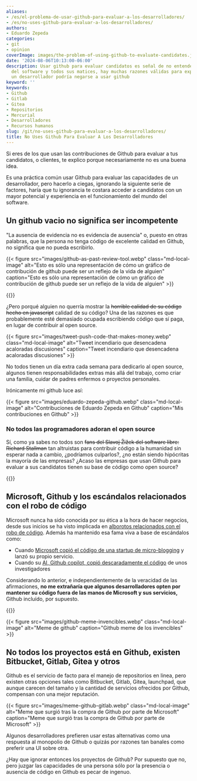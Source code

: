 ```yaml
---
aliases:
- /es/el-problema-de-usar-github-para-evaluar-a-los-desarrolladores/
- /es/no-uses-github-para-evaluar-a-los-desarrolladores/
authors:
- Eduardo Zepeda
categories:
- git
- opinion
coverImage: images/the-problem-of-using-github-to-evaluate-candidates.jpg
date: '2024-08-06T10:13:00-06:00'
description: Usar github para evaluar candidatos es señal de no entender el mundo
  del software y todos sus matices, hay muchas razones válidas para explicar por qué
  un desarrollador podría negarse a usar github
keyword: ''
keywords:
- Github
- Gitlab
- Gitea
- Repositorios
- Mercurial
- Desarrolladores
- Recursos humanos
slug: /git/no-uses-github-para-evaluar-a-los-desarrolladores/
title: No Uses Github Para Evaluar A Los Desarrolladores
---
```


Si eres de los que usan las contribuciones de Github para evaluar a tus candidatos, o clientes, te explico porque necesariamente no es una buena idea.

Es una práctica común usar Github para evaluar las capacidades de un desarrollador, pero hacerlo a ciegas, ignorando la siguiente serie de factores, haría que tu ignorancia te costara acceder a candidatos con un mayor potencial y experiencia en el funcionamiento del mundo del software.

## Un github vacio no significa ser incompetente

"La ausencia de evidencia no es evidencia de ausencia" o, puesto en otras palabras, que la persona no tenga código de excelente calidad en Github, no significa que no pueda escribirlo. 

{{< figure src="images/github-as-past-review-tool.webp" class="md-local-image" alt="Esto es sólo una representación de cómo un gráfico de contribución de github puede ser un reflejo de la vida de alguien" caption="Esto es sólo una representación de cómo un gráfico de contribución de github puede ser un reflejo de la vida de alguien" >}}


{{<ad0>}}

¿Pero porqué alguien no querría mostrar la ~~horrible calidad de su código hecho en javascript~~ calidad de su código? Una de las razones es que probablemente esté demasiado ocupada escribiendo código que sí paga, en lugar de contribuir al open source.

{{< figure src="images/tweet-push-code-that-makes-money.webp" class="md-local-image" alt="Tweet incendiario que desencadena acaloradas discusiones" caption="Tweet incendiario que desencadena acaloradas discusiones" >}}

No todos tienen un día extra cada semana para dedicarlo al open source, algunos tienen responsabilidades extras más allá del trabajo, como criar una familia, cuidar de padres enfermos o proyectos personales.

Irónicamente mi github luce así:

{{< figure src="images/eduardo-zepeda-github.webp" class="md-local-image" alt="Contribuciones de Eduardo Zepeda en Github" caption="Mis contribuciones en Github" >}}

### No todos las programadores adoran el open source

Sí, como ya sabes no todos son ~~fans del Slavoj Žižek del software libre: Richard Stallman~~ tan altruistas para contribuir código a la humanidad sin esperar nada a cambio, ¿podríamos culparlos?, ¿no están siendo hipócritas la mayoría de las empresas? ¿Acaso las empresas que usan Github para evaluar a sus candidatos tienen su base de código como open source?

{{<ad1>}}

## Microsoft, Github y los escándalos relacionados con el robo de código

Microsoft nunca ha sido conocida por su ética a la hora de hacer negocios, desde sus inicios se ha visto implicada en [alborotos relacionados con el robo de código](https://www.wired.com/2012/08/ms-dos-examined-for-thef/#?). Además ha mantenido esa fama viva a base de escándalos como:

- Cuando [Microsoft copió el código de una startup de micro-blogging](https://www.ft.com/content/ab21f416-e9d1-11de-ae43-00144feab49a#?) y lanzó su propio servicio.
- Cuando su [AI, Github copilot, copió descaradamente el código](https://aibusiness.com/responsible-ai/github-s-ai-powered-coding-tool-allegedly-copied-code#?) de unos investigadores

Considerando lo anterior, e independientemente de la veracidad de las afirmaciones, **no me extrañaría que algunos desarrolladores opten por mantener su código fuera de las manos de Microsoft y sus servicios,** Github incluído, por supuesto.

{{<ad2>}}

{{< figure src="images/github-meme-invencibles.webp" class="md-local-image" alt="Meme de github" caption="Github meme de los invencibles" >}}

## No todos los proyectos está en Github, existen Bitbucket, Gitlab, Gitea y otros

Github es el servicio de facto para el manejo de repositorios en linea, pero existen otras opciones tales como Bitbucket, Gitlab, Gitea, launchpad, que aunque carecen del tamaño y la cantidad de servicios ofrecidos por Github, compensan con una mejor reputación.

{{< figure src="images/meme-github-gitlab.webp" class="md-local-image" alt="Meme que surgió tras la compra de Github por parte de Microsoft" caption="Meme que surgió tras la compra de Github por parte de Microsoft" >}}

Algunos desarrolladores prefieren usar estas alternativas como una respuesta al monopolio de Github o quizás por razones tan banales como preferir una UI sobre otra.

¿Hay que ignorar entonces los proyectos de Github? Por supuesto que no, pero juzgar las capacidades de una persona sólo por la presencia o ausencia de código en Github es pecar de ingenuo.